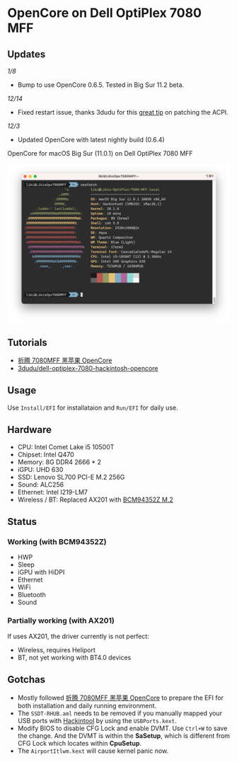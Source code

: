 # OpenCore on Dell OptiPlex 7080 MFF

## Updates
*1/8*
- Bump to use OpenCore 0.6.5. Tested in Big Sur 11.2 beta.

*12/14*
- Fixed restart issue, thanks 3dudu for this [great tip](http://bbs.pcbeta.com/forum.php?mod=viewthread&tid=1876879) on patching the ACPI.

*12/3*
- Updated OpenCore with latest nightly build (0.6.4)

OpenCore for macOS Big Sur (11.0.1) on Dell OptiPlex 7080 MFF

![Neofetch](./media/neofetch.png)

## Tutorials

* [折腾 7080MFF 黑苹果 OpenCore](https://www.jianshu.com/p/d7cfaae60509)
* [3dudu/dell-optiplex-7080-hackintosh-opencore](https://github.com/3dudu/dell-optiplex-7080-hackintosh-opencore)

## Usage

Use `Install/EFI` for installataion and `Run/EFI` for daily use.

## Hardware

* CPU: Intel Comet Lake i5 10500T
* Chipset: Intel Q470
* Memory: 8G DDR4 2666 * 2
* iGPU: UHD 630
* SSD: Lenovo SL700 PCI-E M.2 256G
* Sound: ALC256
* Ethernet: Intel I219-LM7
* Wireless / BT: Replaced AX201 with [BCM94352Z M.2](https://dortania.github.io/Wireless-Buyers-Guide/types-of-wireless-card/m2.html)

## Status

### Working (with BCM94352Z)

* HWP
* Sleep
* iGPU with HiDPI
* Ethernet
* WiFi
* Bluetooth
* Sound

### Partially working (with AX201)

If uses AX201, the driver currently is not perfect:

* Wireless, requires Heliport
* BT, not yet working with BT4.0 devices

## Gotchas

* Mostly followed [折腾 7080MFF 黑苹果 OpenCore](https://www.jianshu.com/p/d7cfaae60509) to prepare the EFI for both installation and daily running environment.
* The `SSDT-RHUB.aml` needs to be removed if you manually mapped your USB ports with [Hackintool](https://github.com/headkaze/Hackintool) by using the `USBPorts.kext`.
* Modify BIOS to disable CFG Lock and enable DVMT. Use `Ctrl+W` to save the change. And the DVMT is within the **SaSetup**, which is different from CFG Lock which locates within **CpuSetup**.
* The `AirportItlwm.kext` will cause kernel panic now.



